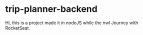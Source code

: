 # trip-planner-backend

Hi, this is a project made it in nodeJS while the nwl Journey with RocketSeat.
